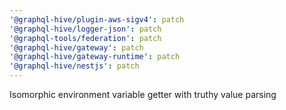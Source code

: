 ```yaml
---
'@graphql-hive/plugin-aws-sigv4': patch
'@graphql-hive/logger-json': patch
'@graphql-tools/federation': patch
'@graphql-hive/gateway': patch
'@graphql-hive/gateway-runtime': patch
'@graphql-hive/nestjs': patch
---
```


Isomorphic environment variable getter with truthy value parsing
